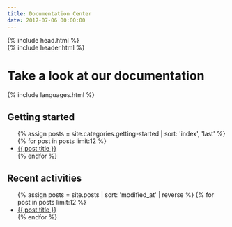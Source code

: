 ```yaml
---
title: Documentation Center
date: 2017-07-06 00:00:00
---
```


<html>
  {% include head.html %}
  <body>
    <main>
      {% include header.html %}
      <div class="container main-content">
        <div class="row">
          <h1 class="title-index">Take a look at our documentation</h1>
        </div>
        <div class="row languages">
          {% include languages.html %}
        </div>
        <div class="row">
          <div class="card-deck" style="width: 100%;">
            <div class="card">
              <div class="card-block">
                <h2 class="card-title">Getting started</h2>
                <p class="card-text">
                  <ul class="list-unstyled">
                    {% assign posts = site.categories.getting-started | sort: 'index', 'last' %}
                    {% for post in posts limit:12 %}
                      <li>
                        <a href="{{ post.url }}">{{ post.title }}</a>
                      </li>
                    {% endfor %}
                  </ul>
                </p>
              </div>
            </div>
            <div class="card">
              <div class="card-block">
                <h2 class="card-title">Recent activities</h2>
                <p class="card-text">
                  <ul class="list-unstyled">
                    {% assign posts = site.posts | sort: 'modified_at' | reverse %}
                    {% for post in posts limit:12 %}
                      <li>
                        <a href="{{ post.url }}">{{ post.title }}</a>
                      </li>
                    {% endfor %}
                  </ul>
                </p>
              </div>
            </div>
          </div>
        </div>
      </div>
    </main>
  </body>
</html>


